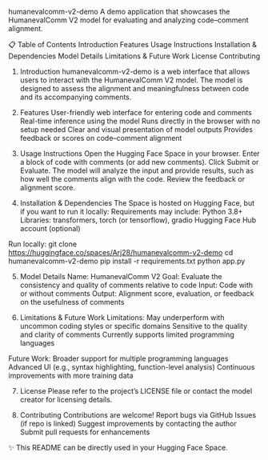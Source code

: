 humanevalcomm-v2-demo
A demo application that showcases the HumanevalComm V2 model for evaluating and analyzing code–comment alignment.

📋 Table of Contents
Introduction
Features
Usage Instructions
Installation & Dependencies
Model Details
Limitations & Future Work
License
Contributing

1. Introduction
humanevalcomm-v2-demo is a web interface that allows users to interact with the HumanevalComm V2 model. The model is designed to assess the alignment and meaningfulness between code and its accompanying comments.

2. Features
User-friendly web interface for entering code and comments
Real-time inference using the model
Runs directly in the browser with no setup needed
Clear and visual presentation of model outputs
Provides feedback or scores on code–comment alignment

3. Usage Instructions
Open the Hugging Face Space in your browser.
Enter a block of code with comments (or add new comments).
Click Submit or Evaluate.
The model will analyze the input and provide results, such as how well the comments align with the code.
Review the feedback or alignment score.

5. Installation & Dependencies
The Space is hosted on Hugging Face, but if you want to run it locally:
Requirements may include:
Python 3.8+
Libraries: transformers, torch (or tensorflow), gradio
Hugging Face Hub account (optional)

Run locally:
git clone https://huggingface.co/spaces/Arj28/humanevalcomm-v2-demo
cd humanevalcomm-v2-demo
pip install -r requirements.txt
python app.py

5. Model Details
Name: HumanevalComm V2
Goal: Evaluate the consistency and quality of comments relative to code
Input: Code with or without comments
Output: Alignment score, evaluation, or feedback on the usefulness of comments

7. Limitations & Future Work
Limitations:
May underperform with uncommon coding styles or specific domains
Sensitive to the quality and clarity of comments
Currently supports limited programming languages

Future Work:
Broader support for multiple programming languages
Advanced UI (e.g., syntax highlighting, function-level analysis)
Continuous improvements with more training data

7. License
Please refer to the project’s LICENSE file or contact the model creator for licensing details.

9. Contributing
Contributions are welcome!
Report bugs via GitHub Issues (if repo is linked)
Suggest improvements by contacting the author
Submit pull requests for enhancements

✨ This README can be directly used in your Hugging Face Space.
